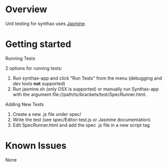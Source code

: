 Overview
========

Unit testing for synthax uses [Jasmine](http://jasmine.github.io/1.3/introduction.html).

Getting started
===============

Running Tests

2 options for running tests:

1. Run synthax-app and click "Run Tests" from the menu (debugging and dev tools **not** supported)
1. Run jasmine.sh (only OSX is supported) or manually run Synthax-app with
   the argument file://path/to/brackets/test/SpecRunner.html.


Adding New Tests

1. Create a new .js file under spec/
1. Write the test (see spec/Editor-test.js or Jasmine documentation)
1. Edit SpecRunner.html and add the spec .js file in a new script tag

Known Issues
============

None